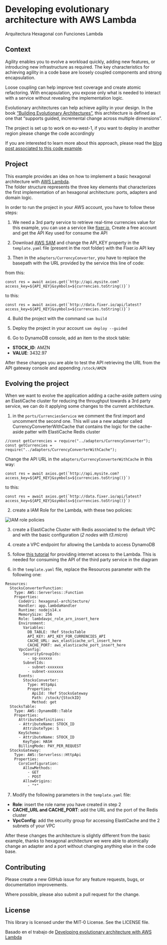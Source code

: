 # Developing evolutionary architecture with AWS Lambda 
Arquitectura Hexagonal con Funciones Lambda

## Context
Agility enables you to evolve a workload quickly, adding new features, or introducing new infrastructure as required. The key characteristics for achieving agility in a code base are loosely coupled components and strong encapsulation.

Loose coupling can help improve test coverage and create atomic refactoring. With encapsulation, you expose only what is needed to interact with a service without revealing the implementation logic.

Evolutionary architectures can help achieve agility in your design. In the book [“Building Evolutionary Architectures”](https://learning.oreilly.com/library/view/building-evolutionary-architectures/9781491986356/), this architecture is defined as one that “supports guided, incremental change across multiple dimensions”.

The project is set up to work on eu-west-1, if you want to deploy in another region please change the code accordingly

If you are interested to learn more about this approach, please read the [blog post associated to this code example](https://aws.amazon.com/blogs/compute/developing-evolutionary-architecture-with-aws-lambda).

## Project
This example provides an idea on how to implement a basic hexagonal architecture with [AWS Lambda](https://aws.amazon.com/lambda/).    
The folder structure represents the three key elements that characterizes the first implementation of an hexagonal architecture: ports, adapters and domain logic.

In order to run the project in your AWS account, you have to follow these steps:

1. We need a 3rd party service to retrieve real-time currencies value for this example, you can use a service like [fixer.io](https://fixer.io/), Create a free account and get the API Key used for consume the API

2. Download [AWS SAM](https://aws.amazon.com/serverless/sam/) and change the API_KEY property in the ```template.yaml``` file (present in the root folder) with the Fixer.io API key

3. Then in the ```adapters/CurrencyConverter```, you have to replace the basepath with the URL provided by the service this line of code:

from this:
```
const res = await axios.get(`http://api.mysite.com?access_key=${API_KEY}&symbols=${currencies.toString()}`)
```

to this:
```
const res = await axios.get(`http://data.fixer.io/api/latest?access_key=${API_KEY}&symbols=${currencies.toString()}`)
```

4. Build the project with the command ```sam build```

5. Deploy the project in your account ```sam deploy --guided```

6. Go to DynamoDB console, add an item to the stock table:

- __STOCK_ID__: AMZN
- __VALUE__: 3432.97

After these changes you are able to test the API retrieving the URL from the API gateway console and appending ```/stock/AMZN```

## Evolving the project

When we want to evolve the application adding a cache-aside pattern using an ElastiCache cluster for reducing the throughput towards a 3rd party service, we can do it applying some changes to the current architecture.    


1. in the ```ports/CurrenciesService``` we comment the first import and uncomment the second one. This will use a new adapter called CurrencyConverterWithCache that contains the logic for the cache-aside patter with ElastiCache Redis cluster

```
//const getCurrencies = require("../adapters/CurrencyConverter");
const getCurrencies = require("../adapters/CurrencyConverterWithCache");
```
Change the API URL in the ```adapters/CurrencyConverterWithCache``` in this way:

```
const res = await axios.get(`http://api.mysite.com?access_key=${API_KEY}&symbols=${currencies.toString()}`)
```

to this:
```
const res = await axios.get(`http://data.fixer.io/api/latest?access_key=${API_KEY}&symbols=${currencies.toString()}`)
```

2. create a IAM Role for the Lambda, with these two policies:

![IAM role policies](./policies.png)

3. create a ElastiCache Cluster with Redis associated to the default VPC and with the basic configuration (_2 nodes with t3.micro_)

4. create a VPC endpoint for allowing the Lambda to access DynamoDB

5. follow [this tutorial](https://aws.amazon.com/premiumsupport/knowledge-center/internet-access-lambda-function/) for providing internet access to the Lambda. This is needed for consuming the API of the third party service in the diagram

6. in the ```template.yaml``` file, replace the Resources parameter with the following one:

```
Resources:
  StocksConverterFunction:
    Type: AWS::Serverless::Function
    Properties:
      CodeUri: hexagonal-architecture/
      Handler: app.lambdaHandler
      Runtime: nodejs14.x
      MemorySize: 256
      Role: lambdavpc_role_arn_insert_here
      Environment:
        Variables:
          DB_TABLE: !Ref StocksTable
          API_KEY: API_KEY_FOR_CURRENCIES_API
          CACHE_URL: aws_elasticache_url_insert_here
          CACHE_PORT: aws_elasticache_port_insert_here
      VpcConfig:
        SecurityGroupIds:
          - sg-xxxxxx
        SubnetIds:
          - subnet-xxxxxxx
          - subnet-xxxxxxx
      Events:
        StocksConverter:
          Type: HttpApi 
          Properties:
            ApiId: !Ref StocksGateway
            Path: /stock/{StockID}
            Method: get
  StocksTable:
    Type: AWS::DynamoDB::Table
    Properties:
      AttributeDefinitions:
      - AttributeName: STOCK_ID
        AttributeType: S
      KeySchema:
      - AttributeName: STOCK_ID
        KeyType: HASH
      BillingMode: PAY_PER_REQUEST
  StocksGateway:
    Type: AWS::Serverless::HttpApi
    Properties:
      CorsConfiguration:
        AllowMethods:
          - GET
          - POST
        AllowOrigins:
          - "*"
```

7. Modify the following parameters in the ```template.yaml``` file:

- __Role__: insert the role name you have created in step 2
- __CACHE_URL and CACHE_PORT__: add the URL and the port of the Redis cluster
- __VpcConfig__: add the security group for accessing ElastiCache and the 2 subnets of your VPC

After these changes the architecture is slightly different from the basic example, thanks to hexagonal architecture we were able to atomically change an adapter and a port without changing anything else in the code base.

## Contributing

Please create a new GitHub issue for any feature requests, bugs, or documentation improvements.

Where possible, please also submit a pull request for the change.

## License

This library is licensed under the MIT-0 License. See the LICENSE file.

Basado en el trabajo de [Developing evolutionary architecture with AWS Lambda]()
